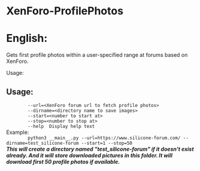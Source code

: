 # XenForo-ProfilePhotos

# English:
Gets first profile photos within a user-specified range at forums based on XenForo.

Usage:
##  Usage:
`        --url=<XenForo forum url to fetch profile photos>`\
`        --dirname=<directory name to save images>`\
`        --start=<number to start at>`\
`        --stop=<number to stop at>`\
`        --help  Display help text`\
  Example:\
`        python3 __main__.py --url=https://www.silicone-forum.com/ --dirname=test_silicone-forum --start=1 --stop=50`\
    ***This will create a directory named "test_silicone-forum" if it doesn't exist already. And it will store downloaded pictures in this folder. It will download first 50        profile photos if available.*** 
